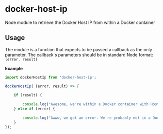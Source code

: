 # docker-host-ip

Node module to retrieve the Docker Host IP from within a Docker container

## Usage

The module is a function that expects to be passed a callback as the only parameter. The callback's parameters should be in standard Node format: `(error, result)`

__Example__

``` javascript
import dockerHostIp from 'docker-host-ip';

dockerHostIp( (error, result) => {
	
	if (result) {
		
		console.log("Awesome, we're within a Docker container with Host IP:", result);
	} else if (error) {
		
		console.log("Awww, we got an error. We're probably not in a Docker container...to be safe the error is:", error);
	}
});